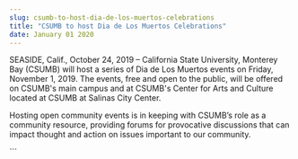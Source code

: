 ```yaml
---
slug: csumb-to-host-dia-de-los-muertos-celebrations
title: "CSUMB to host Dia de Los Muertos Celebrations"
date: January 01 2020
---
```


 
<p>
  SEASIDE, Calif., October 24, 2019 – California State University, Monterey Bay
  (CSUMB) will host a series of Dia de Los Muertos events on Friday, November 1,
  2019. The events, free and open to the public, will be offered on CSUMB's main
  campus and at CSUMB's Center for Arts and Culture located at CSUMB at Salinas
  City Center.
</p>
<p>
  Hosting open community events is in keeping with CSUMB’s role as a community
  resource, providing forums for provocative discussions that can impact thought
  and action on issues important to our community.
</p>
```
